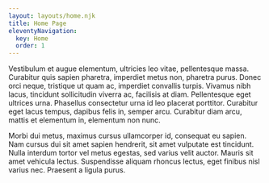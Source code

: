 ```yaml
---
layout: layouts/home.njk
title: Home Page
eleventyNavigation:
  key: Home
  order: 1
---
```


Vestibulum et augue elementum, ultricies leo vitae, pellentesque massa. Curabitur quis sapien pharetra, imperdiet metus non, pharetra purus. Donec orci neque, tristique ut quam ac, imperdiet convallis turpis. Vivamus nibh lacus, tincidunt sollicitudin viverra ac, facilisis at diam. Pellentesque eget ultrices urna. Phasellus consectetur urna id leo placerat porttitor. Curabitur eget lacus tempus, dapibus felis in, semper arcu. Curabitur diam arcu, mattis et elementum in, elementum non nunc.

Morbi dui metus, maximus cursus ullamcorper id, consequat eu sapien. Nam cursus dui sit amet sapien hendrerit, sit amet vulputate est tincidunt. Nulla interdum tortor vel metus egestas, sed varius velit auctor. Mauris sit amet vehicula lectus. Suspendisse aliquam rhoncus lectus, eget finibus nisl varius nec. Praesent a ligula purus.
